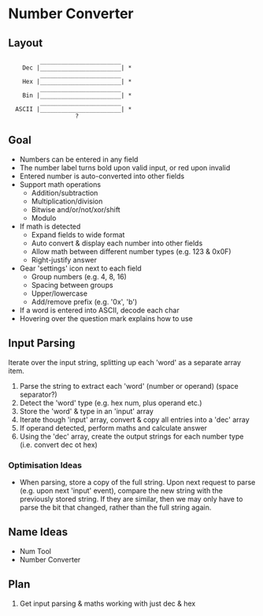 # Number Converter

## Layout
             _______________________
        Dec |_______________________| *
             _______________________
        Hex |_______________________| *
             _______________________
        Bin |_______________________| *
             _______________________
      ASCII |_______________________| *
                       ?

## Goal
- Numbers can be entered in any field
- The number label turns bold upon valid input, or red upon invalid
- Entered number is auto-converted into other fields
- Support math operations
  - Addition/subtraction
  - Multiplication/division
  - Bitwise and/or/not/xor/shift
  - Modulo
- If math is detected
  - Expand fields to wide format
  - Auto convert & display each number into other fields
  - Allow math between different number types (e.g. 123 & 0x0F)
  - Right-justify answer
- Gear 'settings' icon next to each field
  - Group numbers (e.g. 4, 8, 16)
  - Spacing between groups
  - Upper/lowercase
  - Add/remove prefix (e.g. '0x', 'b')
- If a word is entered into ASCII, decode each char
- Hovering over the question mark explains how to use

## Input Parsing
Iterate over the input string, splitting up each 'word' as a separate array item.

1. Parse the string to extract each 'word' (number or operand) (space separator?) 
2. Detect the 'word' type (e.g. hex num, plus operand etc.)
3. Store the 'word' & type in an 'input' array
4. Iterate though 'input' array, convert & copy all entries into a 'dec' array
5. If operand detected, perform maths and calculate answer
6. Using the 'dec' array, create the output strings for each number type (i.e. convert dec ot hex)

### Optimisation Ideas
- When parsing, store a copy of the full string. Upon next request to parse (e.g. upon next 'input' event), compare the new string with the previously stored string. If they are similar, then we may only have to parse the bit that changed, rather than the full string again.

## Name Ideas
- Num Tool
- Number Converter

## Plan
1. Get input parsing & maths working with just dec & hex